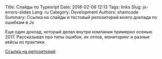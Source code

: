 Title: Слайды по Typesript
Date: 2018-02-06 12:13
Tags: links
Slug: js-errors-slides
Lang: ru
Category: Development
Authors: shamcode
Summary: Ссылка на слайды и тестовый репозиторий моего доклада по ошибкам в Js

Еще один доклад, который делал внутри компании примерно осенью 2017. Рассказывал про типы ошибок, их отлов, мониторинг и разные кейсы из практики.

[Ссылка на репозиторий](https://github.com/shamcode/js-errors-slides)
